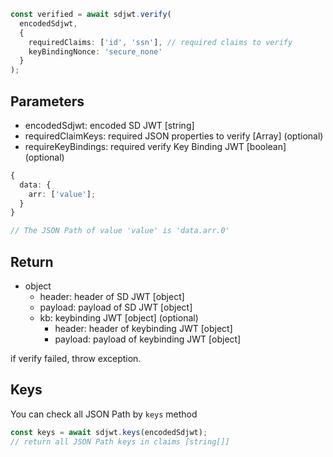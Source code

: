 ```ts
const verified = await sdjwt.verify(
  encodedSdjwt,
  {
    requiredClaims: ['id', 'ssn'], // required claims to verify
    keyBindingNonce: 'secure_none'
  }
);
```

## Parameters

- encodedSdjwt: encoded SD JWT [string]
- requiredClaimKeys: required JSON properties to verify [Array<string>] (optional)
- requireKeyBindings: required verify Key Binding JWT [boolean] (optional)

```ts
{
  data: {
    arr: ['value'];
  }
}

// The JSON Path of value 'value' is 'data.arr.0'
```

## Return

- object
  - header: header of SD JWT [object]
  - payload: payload of SD JWT [object]
  - kb: keybinding JWT [object] (optional)
    - header: header of keybinding JWT [object]
    - payload: payload of keybinding JWT [object]

if verify failed, throw exception.

## Keys

You can check all JSON Path by `keys` method

```ts
const keys = await sdjwt.keys(encodedSdjwt);
// return all JSON Path keys in claims [string[]]
```
